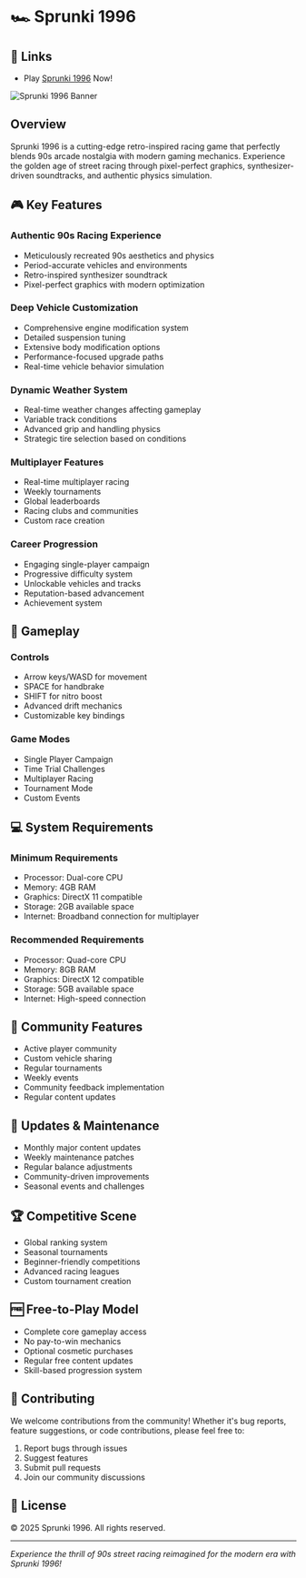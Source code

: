 # 🏎️ Sprunki 1996
## 🔗 Links

- Play [Sprunki 1996](https://sprunki1996.online/) Now!

![Sprunki 1996 Banner](https://game.sprunki1996.online/image/sprunki-1996.png)



## Overview

Sprunki 1996 is a cutting-edge retro-inspired racing game that perfectly blends 90s arcade nostalgia with modern gaming mechanics. Experience the golden age of street racing through pixel-perfect graphics, synthesizer-driven soundtracks, and authentic physics simulation.

## 🎮 Key Features

### Authentic 90s Racing Experience
- Meticulously recreated 90s aesthetics and physics
- Period-accurate vehicles and environments
- Retro-inspired synthesizer soundtrack
- Pixel-perfect graphics with modern optimization

### Deep Vehicle Customization
- Comprehensive engine modification system
- Detailed suspension tuning
- Extensive body modification options
- Performance-focused upgrade paths
- Real-time vehicle behavior simulation

### Dynamic Weather System
- Real-time weather changes affecting gameplay
- Variable track conditions
- Advanced grip and handling physics
- Strategic tire selection based on conditions

### Multiplayer Features
- Real-time multiplayer racing
- Weekly tournaments
- Global leaderboards
- Racing clubs and communities
- Custom race creation

### Career Progression
- Engaging single-player campaign
- Progressive difficulty system
- Unlockable vehicles and tracks
- Reputation-based advancement
- Achievement system

## 🎯 Gameplay

### Controls
- Arrow keys/WASD for movement
- SPACE for handbrake
- SHIFT for nitro boost
- Advanced drift mechanics
- Customizable key bindings

### Game Modes
- Single Player Campaign
- Time Trial Challenges
- Multiplayer Racing
- Tournament Mode
- Custom Events

## 💻 System Requirements

### Minimum Requirements
- Processor: Dual-core CPU
- Memory: 4GB RAM
- Graphics: DirectX 11 compatible
- Storage: 2GB available space
- Internet: Broadband connection for multiplayer

### Recommended Requirements
- Processor: Quad-core CPU
- Memory: 8GB RAM
- Graphics: DirectX 12 compatible
- Storage: 5GB available space
- Internet: High-speed connection

## 🌟 Community Features

- Active player community
- Custom vehicle sharing
- Regular tournaments
- Weekly events
- Community feedback implementation
- Regular content updates

## 🔄 Updates & Maintenance

- Monthly major content updates
- Weekly maintenance patches
- Regular balance adjustments
- Community-driven improvements
- Seasonal events and challenges

## 🏆 Competitive Scene

- Global ranking system
- Seasonal tournaments
- Beginner-friendly competitions
- Advanced racing leagues
- Custom tournament creation

## 🆓 Free-to-Play Model

- Complete core gameplay access
- No pay-to-win mechanics
- Optional cosmetic purchases
- Regular free content updates
- Skill-based progression system


## 🤝 Contributing

We welcome contributions from the community! Whether it's bug reports, feature suggestions, or code contributions, please feel free to:

1. Report bugs through issues
2. Suggest features
3. Submit pull requests
4. Join our community discussions

## 📜 License

© 2025 Sprunki 1996. All rights reserved.

---

*Experience the thrill of 90s street racing reimagined for the modern era with Sprunki 1996!*
